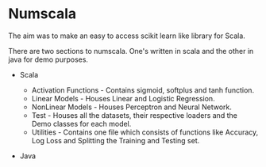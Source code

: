 # Numscala
The aim was to make an easy to access scikit learn like library for Scala.

There are two sections to numscala. One's written in scala and the other in java for demo purposes.

- Scala
  - Activation Functions - Contains sigmoid, softplus and tanh function.
  - Linear Models - Houses Linear and Logistic Regression.
  - NonLinear Models - Houses Perceptron and Neural Network.
  - Test - Houses all the datasets, their respective loaders and the Demo classes for each model.
  - Utilities - Contains one file which consists of functions like Accuracy, Log Loss and Splitting the Training and Testing set. 
  
- Java
